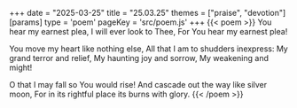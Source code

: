 +++
date = "2025-03-25"
title = "25.03.25"
themes = ["praise", "devotion"]
[params]
  type = 'poem'
  pageKey = 'src/poem.js'
+++
{{< poem >}}
You hear my earnest plea,
I will ever look to Thee,
For You hear my earnest plea!

You move my heart like nothing else,
All that I am to shudders inexpress:
My grand terror and relief,
My haunting joy and sorrow,
My weakening and might!

O that I may fall so You would rise!
And cascade out the way like silver moon,
For in its rightful place its burns with glory.
{{< /poem >}}